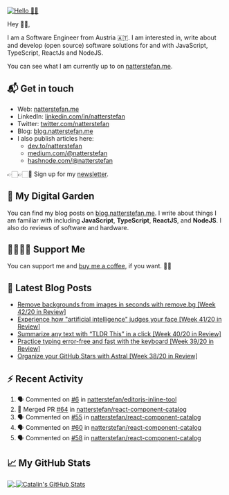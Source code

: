 [![Hello 👋🏻](https://pbs.twimg.com/profile_banners/214395203/1594729195/1500x500)][1]

Hey 👋🏻,

I am a Software Engineer from Austria 🇦🇹. I am interested in, write about and develop (open source) software solutions for and with JavaScript, TypeScript, ReactJs and NodeJS.

You can see what I am currently up to on [natterstefan.me][1].

## 📬 Get in touch

- Web: [natterstefan.me][1]
- LinkedIn: [linkedin.com/in/natterstefan][2]
- Twitter: [twitter.com/natterstefan][3]
- Blog: [blog.natterstefan.me][4]
- I also publish articles here:
  - [dev.to/natterstefan][10]
  - [medium.com/@natterstefan][6]
  - [hashnode.com/@natterstefan][7]

👉🏻👉🏻📧 Sign up for my [newsletter][5].

## 🌳 My Digital Garden

You can find my blog posts on [blog.natterstefan.me][4]. I write about things
I am familiar with including **JavaScript**, **TypeScript**, **ReactJS**, and
**NodeJS**. I also do reviews of software and hardware.

## 🤜🏻🤛🏻 Support Me

You can support me and [buy me a coffee][8], if you want. 🙏🏻

## 📕 Latest Blog Posts

<!-- BLOG-POST-LIST:START -->
- [Remove backgrounds from images in seconds with remove.bg [Week 42/20 in Review]](https://blog.natterstefan.me/remove-backgrounds-from-images-in-seconds-with-removebg-week-4220-in-review)
- [Experience how "artificial intelligence" judges your face [Week 41/20 in Review]](https://blog.natterstefan.me/experience-how-artificial-intelligence-judges-your-face-week-4120-in-review)
- [Summarize any text with “TLDR This” in a click [Week 40/20 in Review]](https://blog.natterstefan.me/summarize-any-text-with-tldr-this-in-a-click-week-4020-in-review)
- [Practice typing error-free and fast with the keyboard [Week 39/20 in Review]](https://blog.natterstefan.me/practice-typing-error-free-and-fast-with-the-keyboard-week-3920-in-review)
- [Organize your GitHub Stars with Astral  [Week 38/20 in Review]](https://blog.natterstefan.me/organize-your-github-stars-with-astral-week-3820-in-review)
<!-- BLOG-POST-LIST:END -->

## :zap: Recent Activity

<!--START_SECTION:activity-->
1. 🗣 Commented on [#6](https://github.com/natterstefan/editorjs-inline-tool/issues/6) in [natterstefan/editorjs-inline-tool](https://github.com/natterstefan/editorjs-inline-tool)
2. 🎉 Merged PR [#64](https://github.com/natterstefan/react-component-catalog/pull/64) in [natterstefan/react-component-catalog](https://github.com/natterstefan/react-component-catalog)
3. 🗣 Commented on [#55](https://github.com/natterstefan/react-component-catalog/issues/55) in [natterstefan/react-component-catalog](https://github.com/natterstefan/react-component-catalog)
4. 🗣 Commented on [#60](https://github.com/natterstefan/react-component-catalog/issues/60) in [natterstefan/react-component-catalog](https://github.com/natterstefan/react-component-catalog)
5. 🗣 Commented on [#58](https://github.com/natterstefan/react-component-catalog/issues/58) in [natterstefan/react-component-catalog](https://github.com/natterstefan/react-component-catalog)
<!--END_SECTION:activity-->

## &#x1f4c8; My GitHub Stats

<a href="https://github.com/natterstefan/natterstefan">
  <img align="center" src="https://github-readme-stats.vercel.app/api/top-langs/?username=natterstefan&hide=java,html&title_color=ffffff&text_color=c9cacc&icon_color=2bbc8a&bg_color=1d1f21" />
</a>

<a href="https://github.com/natterstefan/natterstefan">
  <img align="center" src="https://github-readme-stats.vercel.app/api?username=natterstefan&show_icons=true&line_height=27&count_private=true&title_color=ffffff&text_color=c9cacc&icon_color=2bbc8a&bg_color=1d1f21" alt="Catalin's GitHub Stats" />
</a>

[1]: https://natterstefan.me/?utm_source=github.com&utm_medium=gh-profile-natterstefan&utm_campaign=natterstefan
[2]: https://www.linkedin.com/in/natterstefan
[3]: https://www.twitter.com/natterstefan
[4]: https://blog.natterstefan.me
[5]: https://newsletter.natterstefan.me?utm_source=github.com&utm_medium=gh-profile-natterstefan&utm_campaign=natterstefan
[6]: https://medium.com/@natterstefan
[7]: https://hashnode.com/@natterstefan
[8]: https://nttr.st/2QoQhEb
[9]: https://nttr.st/2YEatXb
[10]: https://dev.to/natterstefan
